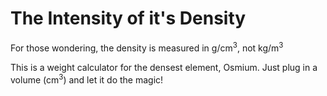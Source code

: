 # The Intensity of it's Density
For those wondering, the density is measured in g/cm<sup>3</sup>, not kg/m<sup>3</sup>

This is a weight calculator for the densest element, Osmium. Just plug in a volume (cm<sup>3</sup>) and let it do the magic!
